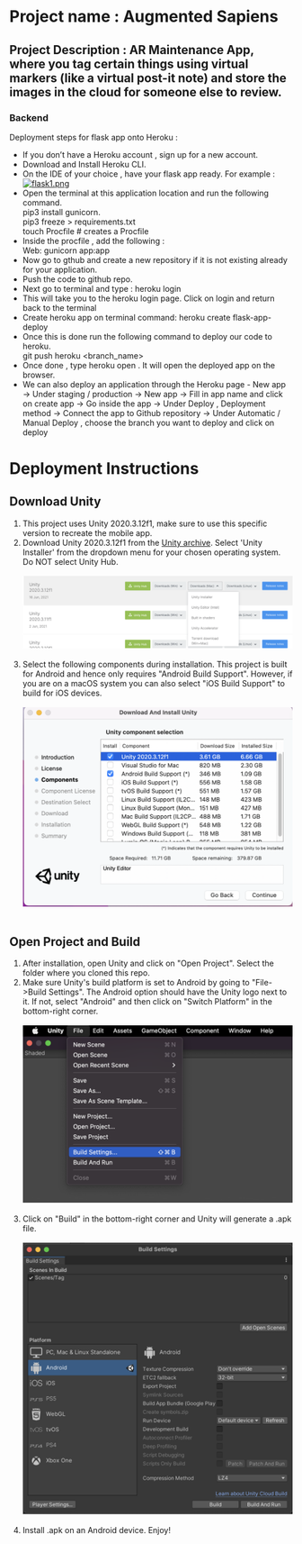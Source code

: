 # Project name : Augmented Sapiens 
## Project Description : AR Maintenance App, where you tag certain things using virtual markers (like a virtual post-it note) and store the images in the cloud for someone else to review.		
### Backend
Deployment steps for flask app onto Heroku :
- If you don’t have a Heroku account , sign up for a new account.
- Download and Install Heroku CLI.
- On the IDE of your choice , have your flask app ready. For example : <br>
[![flask1.png](https://i.postimg.cc/J0BZZ1s2/flask1.png)](https://postimg.cc/kRq2dPFQ)
- Open the terminal at this application location and run the following command. <br>
  pip3 install gunicorn.<br>
  pip3 freeze > requirements.txt <br>
  touch Procfile # creates a Procfile <br>
- Inside the procfile , add the following :<br>
  Web: gunicorn app:app
- Now go to gthub and create a new repository if it is not existing already for your application.
- Push the code to github repo.
- Next go to terminal and type : heroku login
- This will take you to the heroku login page. Click on login and return back to the terminal
- Create heroku app on terminal command: heroku create flask-app-deploy
- Once this is done run the following command to deploy our code to heroku.<br>
  git push heroku <branch_name>
- Once done , type heroku open . It will open the deployed app on the browser.
- We can also deploy an application through the Heroku page - New app → Under staging / production → New app → Fill in app name and click on create app → Go inside the app → Under Deploy , Deployment method → Connect the app to Github repository → Under Automatic / Manual Deploy , choose the branch you want to deploy and click on deploy


# Deployment Instructions

## Download Unity

1. This project uses Unity 2020.3.12f1, make sure to use this specific version to recreate the mobile app.
2. Download Unity 2020.3.12f1 from the [Unity archive](https://unity3d.com/get-unity/download/archive). Select 'Unity Installer' from the dropdown menu for your chosen operating system. Do NOT select Unity Hub. <br><br> 
 ![image](Images/Download_Unity.png) <br><br>
3. Select the following components during installation. This project is built for Android and hence only requires "Android Build Support". However, if you are on a macOS system you can also select "iOS Build Support" to build for iOS devices. <br><br>
![image](Images/component_selection.png) <br><br>

## Open Project and Build

1. After installation, open Unity and click on "Open Project". Select the folder where you cloned this repo.
2. Make sure Unity's build platform is set to Android by going to "File->Build Settings". The Android option should have the Unity logo next to it. If not, select "Android" and then click on "Switch Platform" in the bottom-right corner. <br><br>
   ![image](Images/build_settings.png) <br><br>
3. Click on "Build" in the bottom-right corner and Unity will generate a .apk file. <br><br>
   ![image](Images/build.png) <br><br>
4. Install .apk on an Android device. Enjoy!




				
